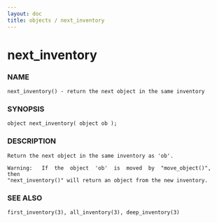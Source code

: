 ```yaml
---
layout: doc
title: objects / next_inventory
---
```

# next_inventory

### NAME

    next_inventory() - return the next object in the same inventory

### SYNOPSIS

    object next_inventory( object ob );

### DESCRIPTION

    Return the next object in the same inventory as 'ob'.

    Warning:   If  the  object  'ob'  is  moved  by  "move_object()",  then
    "next_inventory()" will return an object from the new inventory.

### SEE ALSO

    first_inventory(3), all_inventory(3), deep_inventory(3)

